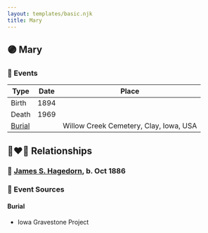 ```yaml
---
layout: templates/basic.njk
title: Mary
---
```

## 🟣 Mary

### 📆 Events

Type | Date | Place
------ | ------ | ------
Birth | 1894 |
Death | 1969 |
[Burial](#event-8c57b6b1-427d-47ec-9a25-9180eba69f2c) |  | Willow Creek Cemetery, Clay, Iowa, USA

## 👩‍❤️‍👨 Relationships

### 🔵 [James S. Hagedorn](/people/7/70562989), b. Oct 1886

### 📰 Event Sources

#### <a id="event-8c57b6b1-427d-47ec-9a25-9180eba69f2c"></a> Burial
* Iowa Gravestone Project
